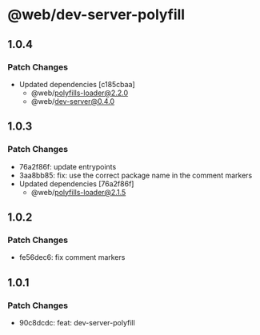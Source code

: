 # @web/dev-server-polyfill

## 1.0.4

### Patch Changes

- Updated dependencies [c185cbaa]
  - @web/polyfills-loader@2.2.0
  - @web/dev-server@0.4.0

## 1.0.3

### Patch Changes

- 76a2f86f: update entrypoints
- 3aa8bb85: fix: use the correct package name in the comment markers
- Updated dependencies [76a2f86f]
  - @web/polyfills-loader@2.1.5

## 1.0.2

### Patch Changes

- fe56dec6: fix comment markers

## 1.0.1

### Patch Changes

- 90c8dcdc: feat: dev-server-polyfill
